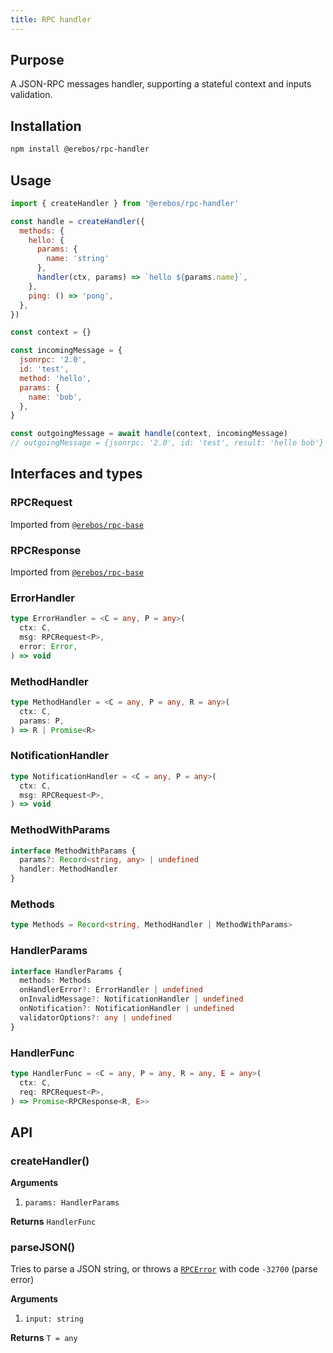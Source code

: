 ```yaml
---
title: RPC handler
---
```


## Purpose

A JSON-RPC messages handler, supporting a stateful context and inputs validation.

## Installation

```sh
npm install @erebos/rpc-handler
```

## Usage

```javascript
import { createHandler } from '@erebos/rpc-handler'

const handle = createHandler({
  methods: {
    hello: {
      params: {
        name: 'string'
      },
      handler(ctx, params) => `hello ${params.name}`,
    },
    ping: () => 'pong',
  },
})

const context = {}

const incomingMessage = {
  jsonrpc: '2.0',
  id: 'test',
  method: 'hello',
  params: {
    name: 'bob',
  },
}

const outgoingMessage = await handle(context, incomingMessage)
// outgoingMessage = {jsonrpc: '2.0', id: 'test', result: 'hello bob'}
```

## Interfaces and types

### RPCRequest

Imported from [`@erebos/rpc-base`](rpc-base.md)

### RPCResponse

Imported from [`@erebos/rpc-base`](rpc-base.md)

### ErrorHandler

```typescript
type ErrorHandler = <C = any, P = any>(
  ctx: C,
  msg: RPCRequest<P>,
  error: Error,
) => void
```

### MethodHandler

```typescript
type MethodHandler = <C = any, P = any, R = any>(
  ctx: C,
  params: P,
) => R | Promise<R>
```

### NotificationHandler

```typescript
type NotificationHandler = <C = any, P = any>(
  ctx: C,
  msg: RPCRequest<P>,
) => void
```

### MethodWithParams

```typescript
interface MethodWithParams {
  params?: Record<string, any> | undefined
  handler: MethodHandler
}
```

### Methods

```typescript
type Methods = Record<string, MethodHandler | MethodWithParams>
```

### HandlerParams

```typescript
interface HandlerParams {
  methods: Methods
  onHandlerError?: ErrorHandler | undefined
  onInvalidMessage?: NotificationHandler | undefined
  onNotification?: NotificationHandler | undefined
  validatorOptions?: any | undefined
}
```

### HandlerFunc

```typescript
type HandlerFunc = <C = any, P = any, R = any, E = any>(
  ctx: C,
  req: RPCRequest<P>,
) => Promise<RPCResponse<R, E>>
```

## API

### createHandler()

**Arguments**

1.  `params: HandlerParams`

**Returns** `HandlerFunc`

### parseJSON()

Tries to parse a JSON string, or throws a [`RPCError`](rpc-error.md) with code `-32700` (parse error)

**Arguments**

1.  `input: string`

**Returns** `T = any`
